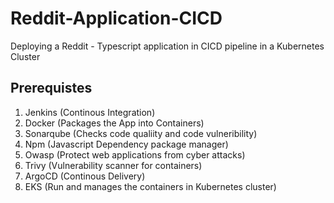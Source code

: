# Reddit-Application-CICD
Deploying a Reddit - Typescript application in CICD pipeline in a Kubernetes Cluster

## Prerequistes
1. Jenkins (Continous Integration)
2. Docker (Packages the App into Containers)
3. Sonarqube (Checks code qualiity and code vulneribility)
4. Npm (Javascript Dependency package manager)
5. Owasp (Protect web applications from cyber attacks)
6. Trivy (Vulnerability scanner for containers)
7. ArgoCD (Continous Delivery)
8. EKS (Run and manages the containers in Kubernetes cluster)
